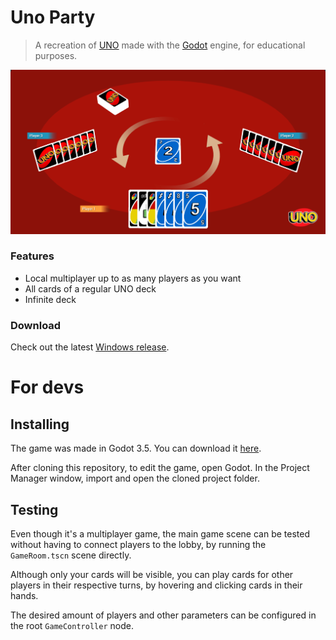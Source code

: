 # Uno Party

> A recreation of [UNO](https://store.steampowered.com/app/470220/UNO/) made with the
> [Godot](https://godotengine.org/) engine, for educational purposes.

![Screenshot of the game](docs/screenshot.png)

### Features

- Local multiplayer up to as many players as you want
- All cards of a regular UNO deck
- Infinite deck

### Download

Check out the latest [Windows release](https://github.com/MikeFP/uno-party/releases).

# For devs

## Installing

The game was made in Godot 3.5. You can download it
[here](https://godotengine.org/download/3.x/windows/).

After cloning this repository, to edit the game, open Godot. In the Project Manager window,
import and open the cloned project folder.

## Testing

Even though it's a multiplayer game, the main game scene can be tested without having to connect
players to the lobby, by running the `GameRoom.tscn` scene directly.

Although only your cards will be visible, you can play cards for other players in their
respective turns, by hovering and clicking cards in their hands.

The desired amount of players and other parameters can be configured in the root
`GameController` node.
